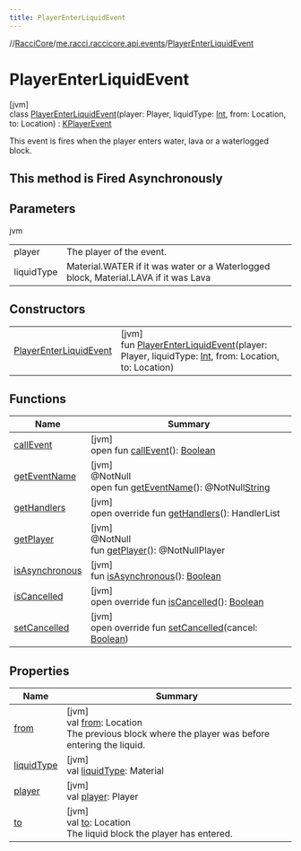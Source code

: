 ```yaml
---
title: PlayerEnterLiquidEvent
---
```

//[RacciCore](../../../index.html)/[me.racci.raccicore.api.events](../index.html)/[PlayerEnterLiquidEvent](index.html)



# PlayerEnterLiquidEvent



[jvm]\
class [PlayerEnterLiquidEvent](index.html)(player: Player, liquidType: [Int](https://kotlinlang.org/api/latest/jvm/stdlib/kotlin/-int/index.html), from: Location, to: Location) : [KPlayerEvent](../-k-player-event/index.html)

This event is fires when the player enters water, lava or a waterlogged block.



##  This method is Fired Asynchronously



## Parameters


jvm

| | |
|---|---|
| player | The player of the event. |
| liquidType | Material.WATER if it was water or a Waterlogged block, Material.LAVA if it was Lava |



## Constructors


| | |
|---|---|
| [PlayerEnterLiquidEvent](-player-enter-liquid-event.html) | [jvm]<br>fun [PlayerEnterLiquidEvent](-player-enter-liquid-event.html)(player: Player, liquidType: [Int](https://kotlinlang.org/api/latest/jvm/stdlib/kotlin/-int/index.html), from: Location, to: Location) |


## Functions


| Name | Summary |
|---|---|
| [callEvent](../-day-event/index.html#-1071638799%2FFunctions%2F863300109) | [jvm]<br>open fun [callEvent](../-day-event/index.html#-1071638799%2FFunctions%2F863300109)(): [Boolean](https://kotlinlang.org/api/latest/jvm/stdlib/kotlin/-boolean/index.html) |
| [getEventName](../-day-event/index.html#1147460734%2FFunctions%2F863300109) | [jvm]<br>@NotNull<br>open fun [getEventName](../-day-event/index.html#1147460734%2FFunctions%2F863300109)(): @NotNull[String](https://kotlinlang.org/api/latest/jvm/stdlib/kotlin/-string/index.html) |
| [getHandlers](../-k-player-event/get-handlers.html) | [jvm]<br>open override fun [getHandlers](../-k-player-event/get-handlers.html)(): HandlerList |
| [getPlayer](../-player-move-full-x-y-z-event/index.html#-1478213936%2FFunctions%2F863300109) | [jvm]<br>@NotNull<br>fun [getPlayer](../-player-move-full-x-y-z-event/index.html#-1478213936%2FFunctions%2F863300109)(): @NotNullPlayer |
| [isAsynchronous](../-day-event/index.html#-706610981%2FFunctions%2F863300109) | [jvm]<br>fun [isAsynchronous](../-day-event/index.html#-706610981%2FFunctions%2F863300109)(): [Boolean](https://kotlinlang.org/api/latest/jvm/stdlib/kotlin/-boolean/index.html) |
| [isCancelled](../-k-player-event/is-cancelled.html) | [jvm]<br>open override fun [isCancelled](../-k-player-event/is-cancelled.html)(): [Boolean](https://kotlinlang.org/api/latest/jvm/stdlib/kotlin/-boolean/index.html) |
| [setCancelled](../-k-player-event/set-cancelled.html) | [jvm]<br>open override fun [setCancelled](../-k-player-event/set-cancelled.html)(cancel: [Boolean](https://kotlinlang.org/api/latest/jvm/stdlib/kotlin/-boolean/index.html)) |


## Properties


| Name | Summary |
|---|---|
| [from](from.html) | [jvm]<br>val [from](from.html): Location<br>The previous block where the player was before entering the liquid. |
| [liquidType](liquid-type.html) | [jvm]<br>val [liquidType](liquid-type.html): Material |
| [player](../-player-move-full-x-y-z-event/index.html#-8709326%2FProperties%2F863300109) | [jvm]<br>val [player](../-player-move-full-x-y-z-event/index.html#-8709326%2FProperties%2F863300109): Player |
| [to](to.html) | [jvm]<br>val [to](to.html): Location<br>The liquid block the player has entered. |

